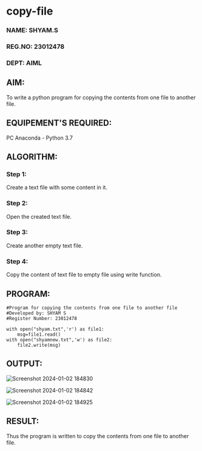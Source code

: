 # copy-file
### NAME: SHYAM.S
### REG.NO: 23012478
### DEPT: AIML
## AIM:
To write a python program for copying the contents from one file to another file.
## EQUIPEMENT'S REQUIRED: 
PC
Anaconda - Python 3.7
## ALGORITHM: 
### Step 1:
Create a text file with some content in it.
### Step 2: 
Open the created text file.
### Step 3: 
Create another empty text file.
### Step 4:  
Copy the content of text file to empty file using write function.

## PROGRAM:
```
#Program for copying the contents from one file to another file
#Developed by: SHYAM S
#Register Number: 23012478

with open("shyam.txt",'r') as file1:
    msg=file1.read()
with open("shyamnew.txt",'w') as file2:
    file2.write(msg)
```
    

## OUTPUT:
![Screenshot 2024-01-02 184830](https://github.com/SridharShyam/copy-file/assets/144871368/1f70e550-3d82-4187-922c-f3c61f030c8a)

![Screenshot 2024-01-02 184842](https://github.com/SridharShyam/copy-file/assets/144871368/a1085f69-2946-4583-b7fa-5407ebf6dbd3)

![Screenshot 2024-01-02 184925](https://github.com/SridharShyam/copy-file/assets/144871368/8e2ad041-c1a3-409a-a12c-6b340c966bc1)

## RESULT:
Thus the program is written to copy the contents from one file to another file.

